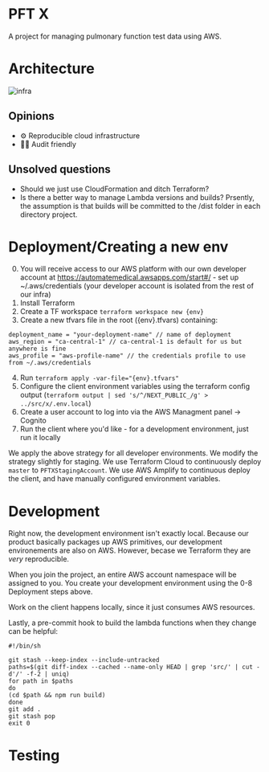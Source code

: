 # PFT X

A project for managing pulmonary function test data using AWS.

# Architecture

![infra](https://user-images.githubusercontent.com/704789/111659713-111e9c00-87d3-11eb-9309-22422ca19920.png)

## Opinions

- ⚙️ Reproducible cloud infrastructure
- 🕵️‍♂️ Audit friendly

## Unsolved questions

- Should we just use CloudFormation and ditch Terraform?
- Is there a better way to manage Lambda versions and builds? Prsently, the assumption is that builds will be committed to the /dist folder in each directory project.

# Deployment/Creating a new env

0. You will receive access to our AWS platform with our own developer account at https://automatemedical.awsapps.com/start#/ - set up ~/.aws/credentials (your developer account is isolated from the rest of our infra)
1. Install Terraform
2. Create a TF workspace `terraform workspace new {env}`
3. Create a new tfvars file in the root ({env}.tfvars) containing:
```
deployment_name = "your-deployment-name" // name of deployment
aws_region = "ca-central-1" // ca-central-1 is default for us but anywhere is fine
aws_profile = "aws-profile-name" // the credentials profile to use from ~/.aws/credentials
```
4. Run `terraform apply -var-file="{env}.tfvars"`
5. Configure the client environment variables using the terraform config output (`terraform output | sed 's/^/NEXT_PUBLIC_/g' > ../src/x/.env.local`)
6. Create a user account to log into via the AWS Managment panel -> Cognito
7. Run the client where you'd like - for a development environment, just run it locally

We apply the above strategy for all developer environments. We modify the strategy slightly for staging. We use Terraform Cloud to continuously deploy `master` to `PFTXStagingAccount`. We use AWS Amplify to continuous deploy the client, and have manually configured environment variables.

# Development

Right now, the development environment isn't exactly local. Because our product basically packages up AWS primitives, our development environements are also on AWS. However, becase we Terraform they are *very* reproducible.

When you join the project, an entire AWS account namespace will be assigned to you. You create your development environment using the 0-8 Deployment steps above.

Work on the client happens locally, since it just consumes AWS resources.

Lastly, a pre-commit hook to build the lambda functions when they change can be helpful:

```
#!/bin/sh

git stash --keep-index --include-untracked
paths=$(git diff-index --cached --name-only HEAD | grep 'src/' | cut -d'/' -f-2 | uniq)
for path in $paths
do
(cd $path && npm run build)
done
git add .
git stash pop
exit 0
```

# Testing
